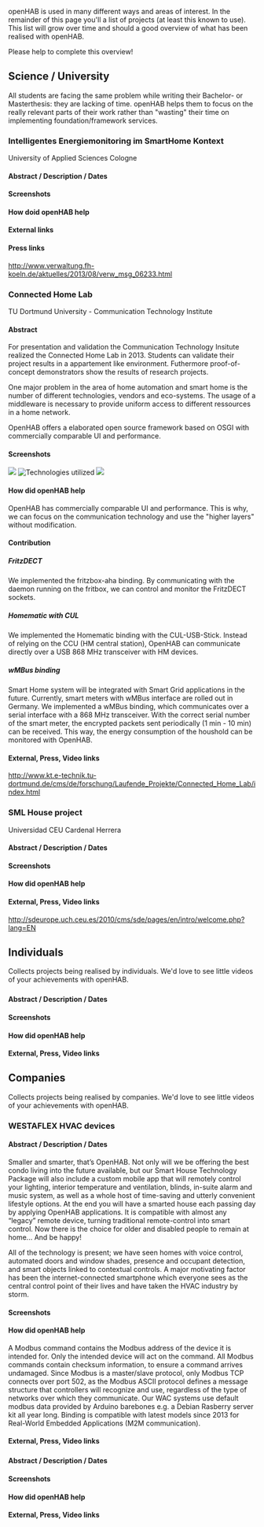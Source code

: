 openHAB is used in many different ways and areas of interest. In the remainder of this page you'll a list of projects (at least this known to use). This list will grow over time and should a good overview of what has been realised with openHAB.

Please help to complete this overview!

## Science / University

All students are facing the same problem while writing their Bachelor- or Masterthesis: they are lacking of time. openHAB helps them to focus on the really relevant parts of their work rather than "wasting" their time on implementing foundation/framework services.

### Intelligentes Energiemonitoring im SmartHome Kontext

University of Applied Sciences Cologne

#### Abstract / Description / Dates

#### Screenshots

#### How doid openHAB help

#### External links

#### Press links

http://www.verwaltung.fh-koeln.de/aktuelles/2013/08/verw_msg_06233.html


### Connected Home Lab

TU Dortmund University - Communication Technology Institute

#### Abstract
For presentation and validation the Communication Technology Insitute realized the Connected Home Lab in 2013. Students can validate their project results in a appartement like environment. Futhermore proof-of-concept demonstrators show the results of research projects.

One major problem in the area of home automation and smart home is the number of different technologies, vendors and eco-systems. The usage of a middleware is necessary to provide uniform access to different ressources in a home network. 

OpenHAB offers a elaborated open source framework based on OSGI with commercially comparable UI and performance.

#### Screenshots
![](http://www.kt.e-technik.tu-dortmund.de/cms/Medienpool/forschung/projekte/living_lab/livinglab_foto3.jpg)
![Technologies utilized](http://www.kt.e-technik.tu-dortmund.de/cms/Medienpool/forschung/projekte/living_lab/livinglab_com.jpg)
![](http://www.kt.e-technik.tu-dortmund.de/cms/Medienpool/forschung/projekte/living_lab/livinglab.jpg)



#### How did openHAB help

OpenHAB has commercially comparable UI and performance. This is why, we can focus on the communication technology and use the "higher layers" without modification.
#### Contribution
##### FritzDECT
We implemented the fritzbox-aha binding. By communicating with the daemon running on the fritbox, we can control and monitor the FritzDECT sockets.
##### Homematic with CUL
We implemented the Homematic binding with the CUL-USB-Stick. Instead of relying on the CCU (HM central station), OpenHAB can communicate directly over a USB 868 MHz transceiver with HM devices.
##### wMBus binding
Smart Home system will be integrated with Smart Grid applications in the future. Currently, smart meters with wMBus interface are rolled out in Germany. We implemented a wMBus binding, which communicates over a serial interface with a 868 MHz transceiver. With the correct serial number of the smart meter, the encrypted packets sent periodically (1 min - 10 min) can be received. This way, the energy consumption of the houshold can be monitored with OpenHAB.
#### External, Press, Video links
http://www.kt.e-technik.tu-dortmund.de/cms/de/forschung/Laufende_Projekte/Connected_Home_Lab/index.html


### SML House project

Universidad CEU Cardenal Herrera

#### Abstract / Description / Dates

#### Screenshots

#### How did openHAB help

#### External, Press, Video links

http://sdeurope.uch.ceu.es/2010/cms/sde/pages/en/intro/welcome.php?lang=EN


## Individuals

Collects projects being realised by individuals. We'd love to see little videos of your achievements with openHAB.

### <project name>
#### Abstract / Description / Dates
#### Screenshots
#### How did openHAB help
#### External, Press, Video links


## Companies

Collects projects being realised by companies. We'd love to see little videos of your achievements with openHAB.

### WESTAFLEX HVAC devices

#### Abstract / Description / Dates
Smaller and smarter, that’s OpenHAB. Not only will we be offering the best condo living into the future available, but our Smart House Technology Package will also include a custom mobile app that will remotely control your lighting, interior temperature and ventilation, blinds, in-suite alarm and music system, as well as a whole host of time-saving and utterly convenient lifestyle options. At the end you will have a smarted house each passing day by applying OpenHAB applications. It is compatible with almost any “legacy” remote device, turning traditional remote-control into smart control. Now there is the choice for older and disabled people to remain at home... And be happy!

All of the technology is present; we have seen homes with voice control, automated doors and window shades, presence and occupant detection, and smart objects linked to contextual controls. A major motivating factor has been the internet-connected smartphone which everyone sees as the central control point of their lives and have taken the HVAC industry by storm.

#### Screenshots

#### How did openHAB help
A Modbus command contains the Modbus address of the device it is intended for. Only the intended device will act on the command. All Modbus commands contain checksum information, to ensure a command arrives undamaged. Since Modbus is a master/slave protocol, only Modbus TCP connects over port 502, as the Modbus ASCII protocol defines a message structure that controllers will recognize and use, regardless of the type of networks over which they communicate. Our WAC systems use default modbus data provided by Arduino barebones e.g. a Debian Rasberry server kit all year long. Binding is compatible with latest models since 2013 for Real-World Embedded Applications (M2M communication).

#### External, Press, Video links


### <project name>
#### Abstract / Description / Dates
#### Screenshots
#### How did openHAB help
#### External, Press, Video links
